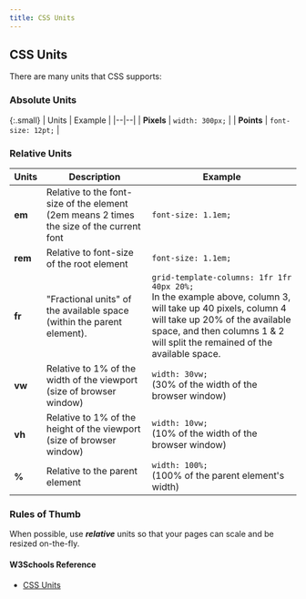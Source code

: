 ```yaml
---
title: CSS Units
---
```


## CSS Units
There are many units that CSS supports:

### Absolute Units

{:.small}
| Units | Example |
|--|--|
| **Pixels** | `width: 300px;` |
| **Points** | 	`font-size: 12pt;` |

### Relative Units

| Units | Description | Example |
|--|--|--|
| **em** | Relative to the font-size of the element (2em means 2 times the size of the current font | `font-size: 1.1em;` |
| **rem** | Relative to font-size of the root element | `font-size: 1.1em;` |
| **fr** | "Fractional units" of the available space (within the parent element). | `grid-template-columns: 1fr 1fr 40px 20%;`<br> In the example above, column 3, will take up 40 pixels, column 4 will take up 20% of the available space, and then columns 1 & 2 will split the remained of the available space. |
| **vw** | Relative to 1% of the width of the viewport (size of browser window) | `width: 30vw;`<br>(30% of the width of the browser window) |
| **vh** | Relative to 1% of the height of the viewport (size of browser window) | `width: 10vw;` <br>(10% of the width of the browser window) |
| **%** | Relative to the parent element | `width: 100%;` <br>(100% of the parent element's width) |

### Rules of Thumb
When possible, use ***relative*** units so that your pages can scale and be resized on-the-fly.

#### W3Schools Reference
* <a href="https://www.w3schools.com/cssref/css_units.asp" target="_blank">CSS Units</a>